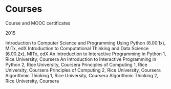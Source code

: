 # Courses
Course and MOOC certificates

2015

Introduction to Computer Science and Programming Using Python (6.00.1x), MITx, edX
Introduction to Computational Thinking and Data Science (6.00.2x), MITx, edX
An Introduction to Interactive Programming in Python 1, Rice University, Coursera
An Introduction to Interactive Programming in Python 2, Rice University, Coursera
Principles of Computing 1, Rice University, Coursera
Principles of Computing 2, Rice University, Coursera
Algorithmic Thinking 1, Rice University, Coursera
Algorithmic Thinking 2, Rice University, Coursera
